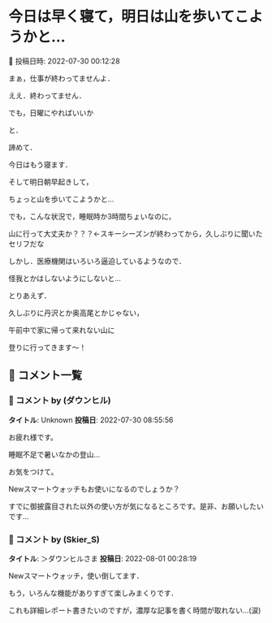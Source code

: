 # 今日は早く寝て，明日は山を歩いてこようかと…

📅 投稿日時: 2022-07-30 00:12:28

まぁ，仕事が終わってませんよ．


ええ．終わってません．





でも，日曜にやればいいか


と．


諦めて．


今日はもう寝ます．


そして明日朝早起きして，


ちょっと山を歩いてこようかと…





でも，こんな状況で，睡眠時か3時間ちょいなのに，


山に行って大丈夫か？？？←スキーシーズンが終わってから，久しぶりに聞いたセリフだな





しかし．医療機関はいろいろ逼迫しているようなので．


怪我とかはしないようにしないと…





とりあえず．


久しぶりに丹沢とか奥高尾とかじゃない，


午前中で家に帰って来れない山に


登りに行ってきます～！

## 💬 コメント一覧

### 💬 コメント by (ダウンヒル)
**タイトル**: Unknown
**投稿日**: 2022-07-30 08:55:56

お疲れ様です。

睡眠不足で暑いなかの登山...

お気をつけて。

Newスマートウォッチもお使いになるのでしょうか？

すでに御披露目された以外の使い方が気になるところです。是非、お願いしたいです...

### 💬 コメント by (Skier_S)
**タイトル**: ＞ダウンヒルさま
**投稿日**: 2022-08-01 00:28:19

Newスマートウォッチ，使い倒してます．

もう，いろんな機能がありすぎて楽しみまくりです．



これも詳細レポート書きたいのですが，濃厚な記事を書く時間が取れない…(涙)

